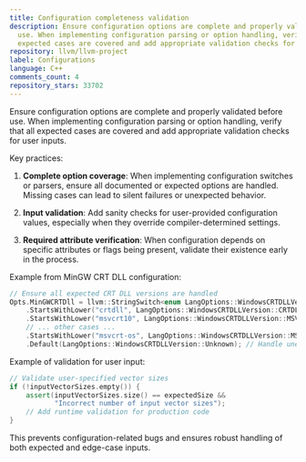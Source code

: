 ```yaml
---
title: Configuration completeness validation
description: Ensure configuration options are complete and properly validated before
  use. When implementing configuration parsing or option handling, verify that all
  expected cases are covered and add appropriate validation checks for user inputs.
repository: llvm/llvm-project
label: Configurations
language: C++
comments_count: 4
repository_stars: 33702
---
```


Ensure configuration options are complete and properly validated before use. When implementing configuration parsing or option handling, verify that all expected cases are covered and add appropriate validation checks for user inputs.

Key practices:
1. **Complete option coverage**: When implementing configuration switches or parsers, ensure all documented or expected options are handled. Missing cases can lead to silent failures or unexpected behavior.

2. **Input validation**: Add sanity checks for user-provided configuration values, especially when they override compiler-determined settings.

3. **Required attribute verification**: When configuration depends on specific attributes or flags being present, validate their existence early in the process.

Example from MinGW CRT DLL configuration:
```cpp
// Ensure all expected CRT DLL versions are handled
Opts.MinGWCRTDll = llvm::StringSwitch<enum LangOptions::WindowsCRTDLLVersion>(A->getValue())
    .StartsWithLower("crtdll", LangOptions::WindowsCRTDLLVersion::CRTDLL)
    .StartsWithLower("msvcrt10", LangOptions::WindowsCRTDLLVersion::MSVCRT10)
    // ... other cases ...
    .StartsWithLower("msvcrt-os", LangOptions::WindowsCRTDLLVersion::MSVCRT_OS) // Don't miss expected cases
    .Default(LangOptions::WindowsCRTDLLVersion::Unknown); // Handle unexpected input
```

Example of validation for user input:
```cpp
// Validate user-specified vector sizes
if (!inputVectorSizes.empty()) {
    assert(inputVectorSizes.size() == expectedSize && 
           "Incorrect number of input vector sizes");
    // Add runtime validation for production code
}
```

This prevents configuration-related bugs and ensures robust handling of both expected and edge-case inputs.